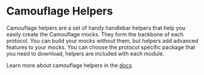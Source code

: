 # Camouflage Helpers

Camouflage helpers are a set of handy handlebar helpers that help you easily create the Camouflage mocks. They form the backbone of each protocol. You can build your mocks without them, but helpers add advanced features to your mocks. You can choose the protocol specific package that you need to download, helpers are included with each module.

Learn more about camouflage helpers in the [docs](https://testinggospels.github.io/camouflage-docs)
